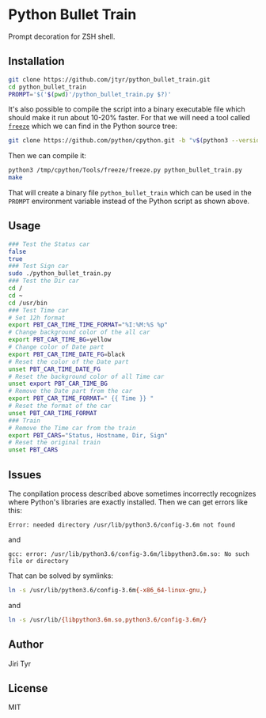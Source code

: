 Python Bullet Train
===================

Prompt decoration for ZSH shell.


Installation
------------

```bash
git clone https://github.com/jtyr/python_bullet_train.git
cd python_bullet_train
PROMPT='$('$(pwd)'/python_bullet_train.py $?)'
```

It's also possible to compile the script into a binary executable file which
should make it run about 10-20% faster. For that we will need a tool called
[`freeze`](https://wiki.python.org/moin/Freeze) which we can find in the Python
source tree:

```bash
git clone https://github.com/python/cpython.git -b "v$(python3 --version | grep -Po '.* \K\d.*')" --depth 1 /tmp/cpython
```

Then we can compile it:

```bash
python3 /tmp/cpython/Tools/freeze/freeze.py python_bullet_train.py
make
```

That will create a binary file `python_bullet_train` which can be used in the
`PROMPT` environment variable instead of the Python script as shown above.


Usage
-----

```bash
### Test the Status car
false
true
### Test Sign car
sudo ./python_bullet_train.py
### Test the Dir car
cd /
cd ~
cd /usr/bin
### Test Time car
# Set 12h format
export PBT_CAR_TIME_TIME_FORMAT="%I:%M:%S %p"
# Change background color of the all car
export PBT_CAR_TIME_BG=yellow
# Change color of Date part
export PBT_CAR_TIME_DATE_FG=black
# Reset the color of the Date part
unset PBT_CAR_TIME_DATE_FG
# Reset the background color of all Time car
unset export PBT_CAR_TIME_BG
# Remove the Date part from the car
export PBT_CAR_TIME_FORMAT=" {{ Time }} "
# Reset the format of the car
unset PBT_CAR_TIME_FORMAT
### Train
# Remove the Time car from the train
export PBT_CARS="Status, Hostname, Dir, Sign"
# Reset the original train
unset PBT_CARS
```


Issues
------

The conpilation process described above sometimes incorrectly recognizes where
Python's libraries are exactly installed. Then we can get errors like this:

```
Error: needed directory /usr/lib/python3.6/config-3.6m not found
```

and

```
gcc: error: /usr/lib/python3.6/config-3.6m/libpython3.6m.so: No such file or directory
```

That can be solved by symlinks:

```bash
ln -s /usr/lib/python3.6/config-3.6m{-x86_64-linux-gnu,}
```

and

```bash
ln -s /usr/lib/{libpython3.6m.so,python3.6/config-3.6m/}
```


Author
------

Jiri Tyr


License
-------

MIT
